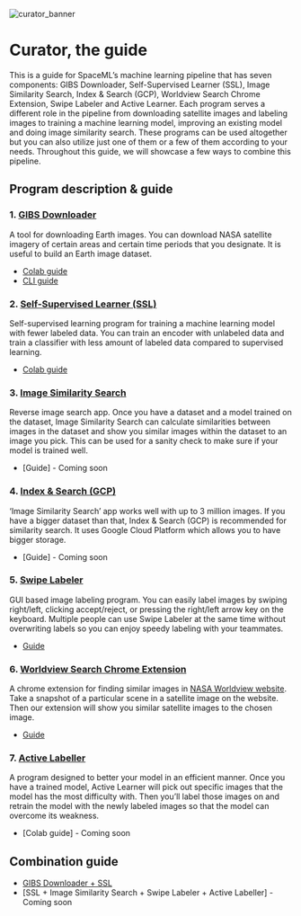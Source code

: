![curator_banner](https://user-images.githubusercontent.com/66165810/132762978-895e7c3c-4377-47ab-bbce-72bc17e94f79.png)

# Curator, the guide
This is a guide for SpaceML’s machine learning pipeline that has seven components:  GIBS Downloader, Self-Supervised Learner (SSL), Image Similarity Search, Index & Search (GCP), Worldview Search Chrome Extension, Swipe Labeler and Active Learner. Each program serves a different role in the pipeline from downloading satellite images and labeling images to training a machine learning model, improving an existing model and doing image similarity search. These programs can be used altogether but you can also utilize just one of them or a few of them according to your needs. Throughout this guide, we will showcase a few ways to combine this pipeline.

## Program description & guide
### 1. [GIBS Downloader](https://github.com/spaceml-org/GIBS-Downloader)
A tool for downloading Earth images. You can download NASA satellite imagery of certain areas and certain time periods that you designate. It is useful to build an Earth image dataset.
  * [Colab guide](https://github.com/spaceml-org/GIBS-Downloader/blob/main/notebooks/GIBS_Downloader_Demo.ipynb)
  * [CLI guide](https://github.com/spaceml-org/Curator-the-guide/blob/main/Single_Usage_Guide/GIBS_Downloader.md)

### 2. [Self-Supervised Learner (SSL)](https://github.com/spaceml-org/Self-Supervised-Learner)
Self-supervised learning program for training a machine learning model with fewer labeled data. You can train an encoder with unlabeled data and train a classifier with less amount of labeled data compared to supervised learning.
  * [Colab guide](https://github.com/spaceml-org/Self-Supervised-Learner/blob/simsiam/tutorials/PythonColabTutorial_Merced.ipynb)

### 3. [Image Similarity Search](https://github.com/spaceml-org/Image-Similarity-Search)
Reverse image search app. Once you have a dataset and a model trained on the dataset, Image Similarity Search can calculate similarities between images in the dataset and show you similar images within the dataset to an image you pick. This can be used for a sanity check to make sure if your model is trained well.
  * [Guide] - Coming soon

### 4. [Index & Search (GCP)](https://github.com/spaceml-org/Scalable-Similarity-Search-with-GCP)
‘Image Similarity Search’ app works well with up to 3 million images. If you have a bigger dataset than that, Index & Search (GCP) is recommended for similarity search. It uses Google Cloud Platform which allows you to have bigger storage.
  * [Guide] - Coming soon

### 5. [Swipe Labeler](https://github.com/spaceml-org/Swipe-Labeler)
GUI based image labeling program. You can easily label images by swiping right/left, clicking accept/reject, or pressing the right/left arrow key on the keyboard. Multiple people can use Swipe Labeler at the same time without overwriting labels so you can enjoy speedy labeling with your teammates.  
  * [Guide](https://github.com/spaceml-org/Curator-the-guide/blob/main/Single_Usage_Guide/Swipe_Labeler.md)

### 6. [Worldview Search Chrome Extension](https://github.com/spaceml-org/Worldviewsearch-Chrome-Extension)
A chrome extension for finding similar images in [NASA Worldview website](https://worldview.earthdata.nasa.gov/). Take a snapshot of a particular scene in a satellite image on the website. Then our extension will show you similar satellite images to the chosen image.
  * [Guide](https://github.com/spaceml-org/Curator-the-guide/blob/main/Single_Usage_Guide/Worldview_Chrome_Extension.md)

### 7. [Active Labeller](https://github.com/spaceml-org/Active-Labeller)
A program designed to better your model in an efficient manner. Once you have a trained model, Active Learner will pick out specific images that the model has the most difficulty with. Then you’ll label those images on and retrain the model with the newly labeled images so that the model can overcome its weakness.
  * [Colab guide] - Coming soon

## Combination guide
- [GIBS Downloader + SSL](https://colab.research.google.com/drive/1IcGzD1jWZWPc63ZAzfiFf4s9RQZ6FHRi?usp=sharing)
- [SSL + Image Similarity Search + Swipe Labeler + Active Labeller] - Coming soon
